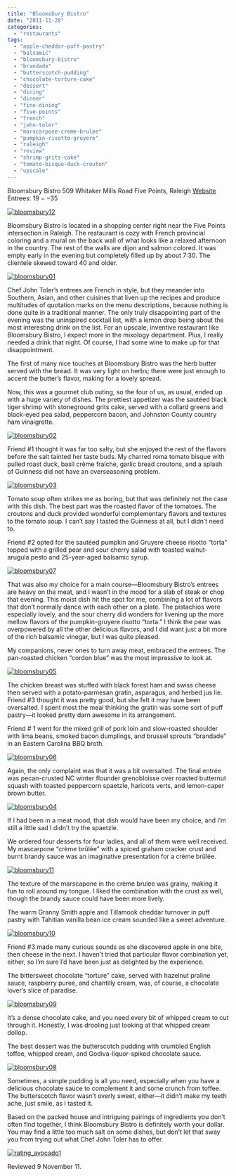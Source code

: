```yaml
---
title: "Bloomsbury Bistro"
date: "2011-11-28"
categories:
  - "restaurants"
tags:
  - "apple-cheddar-puff-pastry"
  - "balsamic"
  - "bloomsbury-bistro"
  - "brandade"
  - "butterscotch-pudding"
  - "chocolate-torture-cake"
  - "dessert"
  - "dining"
  - "dinner"
  - "fine-dining"
  - "five-points"
  - "french"
  - "john-toler"
  - "marscarpone-creme-brulee"
  - "pumpkin-risotto-gruyere"
  - "raleigh"
  - "review"
  - "shrimp-grits-cake"
  - "tomato-bisque-duck-crouton"
  - "upscale"
---
```


Bloomsbury Bistro 509 Whitaker Mills Road Five Points, Raleigh [Website](http://bloomsburybistro.com/bistro.restaurant.raleigh/index.php) Entrees: $19--$35

[![](http://s3.amazonaws.com/thegourmez-wpmedia/2011/11/bloomsbury12.jpg "bloomsbury12")](http://s3.amazonaws.com/thegourmez-wpmedia/2011/11/bloomsbury12.jpg)

Bloomsbury Bistro is located in a shopping center right near the Five Points intersection in Raleigh. The restaurant is cozy with French provincial coloring and a mural on the back wall of what looks like a relaxed afternoon in the country. The rest of the walls are dijon and salmon colored. It was empty early in the evening but completely filled up by about 7:30. The clientele skewed toward 40 and older.

[![](http://s3.amazonaws.com/thegourmez-wpmedia/2011/11/bloomsbury01.jpg "bloomsbury01")](http://s3.amazonaws.com/thegourmez-wpmedia/2011/11/bloomsbury01.jpg)

Chef John Toler’s entrees are French in style, but they meander into Southern, Asian, and other cuisines that liven up the recipes and produce multitudes of quotation marks on the menu descriptions, because nothing is done quite in a traditional manner. The only truly disappointing part of the evening was the uninspired cocktail list, with a lemon drop being about the most interesting drink on the list. For an upscale, inventive restaurant like Bloomsbury Bistro, I expect more in the mixology department. Plus, I really needed a drink that night. Of course, I had some wine to make up for that disappointment.

The first of many nice touches at Bloomsbury Bistro was the herb butter served with the bread. It was very light on herbs; there were just enough to accent the butter’s flavor, making for a lovely spread.

Now, this was a gourmet club outing, so the four of us, as usual, ended up with a huge variety of dishes. The prettiest appetizer was the sautéed black tiger shrimp with stoneground grits cake, served with a collard greens and black-eyed pea salad, peppercorn bacon, and Johnston County country ham vinaigrette.

[![](http://s3.amazonaws.com/thegourmez-wpmedia/2011/11/bloomsbury02.jpg "bloomsbury02")](http://s3.amazonaws.com/thegourmez-wpmedia/2011/11/bloomsbury02.jpg)

Friend #1 thought it was far too salty, but she enjoyed the rest of the flavors before the salt tainted her taste buds. My charred roma tomato bisque with pulled roast duck, basil crème fraîche, garlic bread croutons, and a splash of Guinness did not have an overseasoning problem.

[![](http://s3.amazonaws.com/thegourmez-wpmedia/2011/11/bloomsbury03.jpg "bloomsbury03")](http://s3.amazonaws.com/thegourmez-wpmedia/2011/11/bloomsbury03.jpg)

Tomato soup often strikes me as boring, but that was definitely not the case with this dish. The best part was the roasted flavor of the tomatoes. The croutons and duck provided wonderful complementary flavors and textures to the tomato soup. I can’t say I tasted the Guinness at all, but I didn’t need to.

Friend #2 opted for the sautéed pumpkin and Gruyere cheese risotto “torta” topped with a grilled pear and sour cherry salad with toasted walnut-arugula pesto and 25-year-aged balsamic syrup.

[![](http://s3.amazonaws.com/thegourmez-wpmedia/2011/11/bloomsbury07.jpg "bloomsbury07")](http://s3.amazonaws.com/thegourmez-wpmedia/2011/11/bloomsbury07.jpg)

That was also my choice for a main course—Bloomsbury Bistro’s entrees are heavy on the meat, and I wasn’t in the mood for a slab of steak or chop that evening. This moist dish hit the spot for me, combining a lot of flavors that don’t normally dance with each other on a plate. The pistachios were especially lovely, and the sour cherry did wonders for livening up the more mellow flavors of the pumpkin-gruyere risotto “torta.” I think the pear was overpowered by all the other delicious flavors, and I did want just a bit more of the rich balsamic vinegar, but I was quite pleased.

My companions, never ones to turn away meat, embraced the entrees. The pan-roasted chicken “cordon blue” was the most impressive to look at.

[![](http://s3.amazonaws.com/thegourmez-wpmedia/2011/11/bloomsbury05.jpg "bloomsbury05")](http://s3.amazonaws.com/thegourmez-wpmedia/2011/11/bloomsbury05.jpg)

The chicken breast was stuffed with black forest ham and swiss cheese then served with a potato-parmesan gratin, asparagus, and herbed jus lie. Friend #3 thought it was pretty good, but she felt it may have been oversalted. I spent most the meal thinking the gratin was some sort of puff pastry—it looked pretty darn awesome in its arrangement.

Friend # 1 went for the mixed grill of pork loin and slow-roasted shoulder with lima beans, smoked bacon dumplings, and brussel sprouts “brandade” in an Eastern Carolina BBQ broth.

[![](http://s3.amazonaws.com/thegourmez-wpmedia/2011/11/bloomsbury06.jpg "bloomsbury06")](http://s3.amazonaws.com/thegourmez-wpmedia/2011/11/bloomsbury06.jpg)

Again, the only complaint was that it was a bit oversalted. The final entrée was pecan-crusted NC winter flounder grenobloisse over roasted butternut squash with toasted peppercorn spaetzle, haricots verts, and lemon-caper brown butter.

[![](http://s3.amazonaws.com/thegourmez-wpmedia/2011/11/bloomsbury04.jpg "bloomsbury04")](http://s3.amazonaws.com/thegourmez-wpmedia/2011/11/bloomsbury04.jpg)

If I had been in a meat mood, that dish would have been my choice, and I’m still a little sad I didn’t try the spaetzle.

We ordered four desserts for four ladies, and all of them were well received. My mascarpone “crème brûlée” with a spiced graham cracker crust and burnt brandy sauce was an imaginative presentation for a crème brûlée.

[![](http://s3.amazonaws.com/thegourmez-wpmedia/2011/11/bloomsbury11.jpg "bloomsbury11")](http://s3.amazonaws.com/thegourmez-wpmedia/2011/11/bloomsbury11.jpg)

The texture of the marscapone in the crème brulee was grainy, making it fun to roll around my tongue. I liked the combination with the crust as well, though the brandy sauce could have been more lively.

The warm Granny Smith apple and Tillamook cheddar turnover in puff pastry with Tahitian vanilla bean ice cream sounded like a sweet adventure.

[![](http://s3.amazonaws.com/thegourmez-wpmedia/2011/11/bloomsbury10.jpg "bloomsbury10")](http://s3.amazonaws.com/thegourmez-wpmedia/2011/11/bloomsbury10.jpg)

Friend #3 made many curious sounds as she discovered apple in one bite, then cheese in the next. I haven’t tried that particular flavor combination yet, either, so I’m sure I’d have been just as delighted by the experience.

The bittersweet chocolate “torture” cake, served with hazelnut praline sauce, raspberry puree, and chantilly cream, was, of course, a chocolate lover’s slice of paradise.

[![](http://s3.amazonaws.com/thegourmez-wpmedia/2011/11/bloomsbury09.jpg "bloomsbury09")](http://s3.amazonaws.com/thegourmez-wpmedia/2011/11/bloomsbury09.jpg)

It’s a dense chocolate cake, and you need every bit of whipped cream to cut through it. Honestly, I was drooling just looking at that whipped cream dollop.

The best dessert was the butterscotch pudding with crumbled English toffee, whipped cream, and Godiva-liquor-spiked chocolate sauce.

[![](http://s3.amazonaws.com/thegourmez-wpmedia/2011/11/bloomsbury08.jpg "bloomsbury08")](http://s3.amazonaws.com/thegourmez-wpmedia/2011/11/bloomsbury08.jpg)

Sometimes, a simple pudding is all you need, especially when you have a delicious chocolate sauce to complement it and some crunch from toffee. The butterscotch flavor wasn’t overly sweet, either—it didn’t make my teeth ache, just smile, as I tasted it.

Based on the packed house and intriguing pairings of ingredients you don’t often find together, I think Bloomsbury Bistro is definitely worth your dollar. You may find a little too much salt on some dishes, but don’t let that sway you from trying out what Chef John Toler has to offer.

[![](http://s3.amazonaws.com/thegourmez-wpmedia/2009/02/rating_avocado1.gif "rating_avocado1")](http://s3.amazonaws.com/thegourmez-wpmedia/2009/02/rating_avocado1.gif)

Reviewed 9 November 11.
